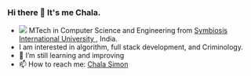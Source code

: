 ### Hi there 👋 It's me Chala.
- <img src="https://cdn.jsdelivr.net/gh/Readme-Workflows/Readme-Icons@main/icons/octicons/Wiki.svg"></img> MTech in Computer Science and Engineering from  <a href="www.siu.edu.in">Symbiosis International University </a>, India.
- I am interested in algorithm, full stack development, and Criminology.
- 🌱 I’m still learning and improving
- 📫 How to reach me: <a href="https://www.linkedin.com/in/chala-simon/">Chala Simon</a> 

<!--
**chalasimon/chalasimon** is a ✨ _special_ ✨ repository because its `README.md` (this file) appears on your GitHub profile.

Here are some ideas to get you started:

- 🔭 I’m currently working on ...
- 🌱 I’m currently learning ...
- 👯 I’m looking to collaborate on ...
- 🤔 I’m looking for help with ...
- 💬 Ask me about ...
- 📫 How to reach me: <a href="https://www.linkedin.com/in/chala-simon/">Chala Simon</a> 
- 😄 Pronouns: ...
- ⚡ Fun fact: ...
-->
